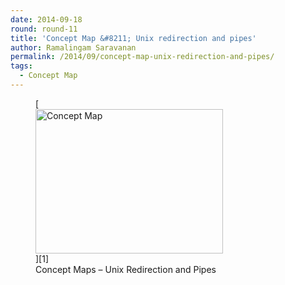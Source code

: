 ```yaml
---
date: 2014-09-18
round: round-11
title: 'Concept Map &#8211; Unix redirection and pipes'
author: Ramalingam Saravanan
permalink: /2014/09/concept-map-unix-redirection-and-pipes/
tags:
  - Concept Map
---
```

<figure id="attachment_8829" style="width: 300px;" class="wp-caption alignnone">[<img class="size-medium wp-image-8829" alt="Concept Map" src="http://teaching.software-carpentry.org/wp-content/uploads/2014/09/ConceptMaps-UnixPipes-300x231.png" width="300" height="231" />][1]<figcaption class="wp-caption-text">Concept Maps &#8211; Unix Redirection and Pipes</figcaption></figure>

 [1]: http://teaching.software-carpentry.org/wp-content/uploads/2014/09/ConceptMaps-UnixPipes.png
